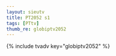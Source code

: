 ```yaml
--- 
layout: sieutv
title: PT2052 s1
tags: [PTtv]
thumb_re: globiptv2052
---
```

{% include tvadv key="globiptv2052" %} 
